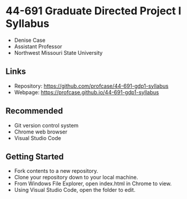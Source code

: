 # 44-691 Graduate Directed Project I Syllabus

* Denise Case
* Assistant Professor
* Northwest Missouri State University

## Links

* Repository: <https://github.com/profcase/44-691-gdp1-syllabus>
* Webpage: <https://profcase.github.io/44-691-gdp1-syllabus>

## Recommended

* Git version control system
* Chrome web browser
* Visual Studio Code

## Getting Started

* Fork contents to a new repository.
* Clone your repository down to your local machine.
* From Windows File Explorer, open index.html in Chrome to view.
* Using Visual Studio Code, open the folder to edit.
